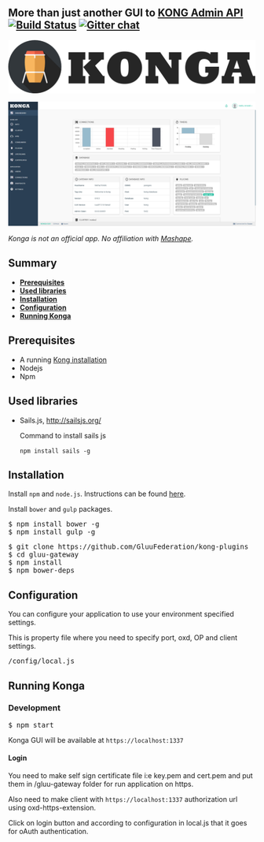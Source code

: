 ## More than just another GUI to [KONG Admin API](http://getkong.org)    [![Build Status](https://travis-ci.org/pantsel/konga.svg?branch=master)](https://travis-ci.org/pantsel/konga)    [![Gitter chat](https://badges.gitter.im/pantsel-konga/Lobby.png)](https://gitter.im/pantsel-konga/Lobby)

[![konga-logo.png](screenshots/konga-logo.png)](screenshots/konga-logo.png?raw=true)


[![Dashboard](screenshots/bc2.png)](screenshots/bc2.png?raw=true)

<em>Konga is not an official app. No affiliation with [Mashape](https://www.mashape.com/).</em>

## Summary

- [**Prerequisites**](#prerequisites)
- [**Used libraries**](#used-libraries)
- [**Installation**](#installation)
- [**Configuration**](#configuration)
- [**Running Konga**](#running-konga)

## Prerequisites
- A running [Kong installation](https://getkong.org/) 
- Nodejs
- Npm

## Used libraries
* Sails.js, http://sailsjs.org/

    Command to install sails js
    ```
    npm install sails -g
    ```

## Installation

Install <code>npm</code> and <code>node.js</code>. Instructions can be found [here](http://sailsjs.org/#/getStarted?q=what-os-do-i-need).

Install <code>bower</code> and <code>gulp</code> packages.
<pre>
$ npm install bower -g
$ npm install gulp -g
</pre>


<pre>
$ git clone https://github.com/GluuFederation/kong-plugins
$ cd gluu-gateway
$ npm install
$ npm bower-deps
</pre>

## Configuration
You can configure your  application to use your environment specified
settings.

This is property file where you need to specify port, oxd, OP and client settings.

<pre>
/config/local.js
</pre>

## Running Konga

### Development
<pre>
$ npm start
</pre>
Konga GUI will be available at `https://localhost:1337`

#### Login
You need to make self sign certificate file i:e key.pem and cert.pem and put them in /gluu-gateway folder for run application on https.

Also need to make client with `https://localhost:1337` authorization url using oxd-https-extension.

Click on login button and according to configuration in local.js that it goes for oAuth authentication.
